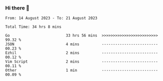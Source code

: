 ### Hi there 👋

<!--
**zhumeme/zhumeme** is a ✨ _special_ ✨ repository because its `README.md` (this file) appears on your GitHub profile.

Here are some ideas to get you started:

- 🔭 I’m currently working on ...
- 🌱 I’m currently learning ...
- 👯 I’m looking to collaborate on ...
- 🤔 I’m looking for help with ...
- 💬 Ask me about ...
- 📫 How to reach me: ...
- 😄 Pronouns: ...
- ⚡ Fun fact: ...
-->

<!--START_SECTION:waka-->

```all_time
From: 14 August 2023 - To: 21 August 2023

Total Time: 34 hrs 8 mins

Go                         33 hrs 56 mins  >>>>>>>>>>>>>>>>>>>>>>>>>   99.32 %
JSON                       4 mins          -------------------------   00.23 %
Ezhil                      2 mins          -------------------------   00.12 %
Vim Script                 2 mins          -------------------------   00.11 %
Other                      1 min           -------------------------   00.09 %
```

<!--END_SECTION:waka-->
